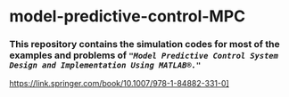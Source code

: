 # model-predictive-control-MPC
### This repository contains the simulation codes for most of the examples and problems of ***`"Model Predictive Control System Design and Implementation Using MATLAB®."`***
https://link.springer.com/book/10.1007/978-1-84882-331-0]
